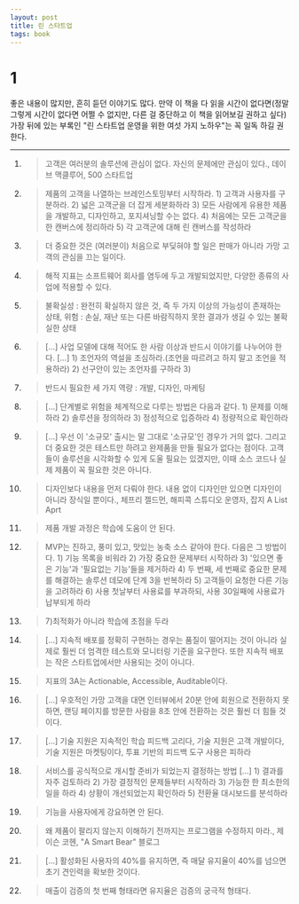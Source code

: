 ```yaml
---
layout: post
title: 린 스타트업
tags: book
---
```


# 1
좋은 내용이 많지만, 흔히 듣던 이야기도 많다. 만약 이 책을 다 읽을 시간이 없다면(정말 그렇게 시간이 없다면 어쩔 수 없지만, 다른 걸 중단하고 이 책을 읽어보길 권하고 싶다) 가장 뒤에 있는 부록인 "린 스타트업 운영을 위한 여섯 가지 노하우"는 꼭 일독 하길 권한다.

-----

1. > 고객은 여러분의 솔루션에 관심이 없다. 자신의 문제에만 관심이 있다., 데이브 맥클루어, 500 스타트업

2. > 제품의 고객을 나열하는 브레인스토밍부터 시작하라. 1) 고객과 사용자를 구분하라. 2) 넓은 고객군을 더 잡게 세분화하라 3) 모든 사람에게 유용한 제품을 개발하고, 디자인하고, 포지셔닝할 수는 없다. 4) 처음에는 모든 고객군을 한 캔버스에 정리하라 5) 각 고객군에 대해 린 캔버스를 작성하라

3. > 더 중요한 것은 (여러분이) 처음으로 부딪혀야 할 일은 판매가 아니라 가망 고객의 관심을 끄는 일이다.

4. > 해적 지표는 소프트웨어 회사를 염두에 두고 개발되었지만, 다양한 종류의 사업에 적용할 수 있다.

5. > 불확실성 : 완전히 확실하지 않은 것, 즉 두 가지 이상의 가능성이 존재하는 상태, 위험 : 손실, 재난 또는 다른 바람직하지 못한 결과가 생길 수 있는 불확실한 상태

6. > [...] 사업 모델에 대해 적어도 한 사람 이상과 반드시 이야기를 나누어야 한다. [...] 1) 조언자의 역설을 조심하라.(조언을 따르려고 하지 말고 조언을 적용하라) 2) 선구안이 있는 조언자를 구하라 3) 

7. > 반드시 필요한 세 가지 역량 : 개발, 디자인, 마케팅

8. > [...] 단계별로 위험을 체계적으로 다루는 방법은 다음과 같다. 1) 문제를 이해하라 2) 솔루션을 정의하라 3) 정성적으로 입증하라 4) 정량적으로 확인하라

9. > [...] 우선 이 '소규모' 출시는 말 그대로 '소규모'인 경우가 거의 없다. 그리고 더 중요한 것은 테스트만 하려고 완제품을 만들 필요가 없다는 점이다. 고객들이 솔루션을 시각화할 수 있게 도울 필요는 있겠지만, 이때 소스 코드나 실제 제품이 꼭 필요한 것은 아니다.

10. > 디자인보다 내용을 먼저 다뤄야 한다. 내용 없이 디자인만 있으면 디자인이 아니라 장식일 뿐이다., 체프리 젤드먼, 해피콕 스튜디오 운영자, 잡지 A List Aprt

11. > 제품 개발 과정은 학습에 도움이 안 된다.

12. > MVP는 진하고, 풍미 있고, 맛있는 농축 소스 같아야 한다. 다음은 그 방법이다. 1) 기능 목록을 비워라 2) 가장 중요한 문제부터 시작하라 3) '있으면 좋은 기능'과 '필요없는 기능'들을 제거하라 4) 두 번째, 세 번째로 중요한 문제를 해결하는 솔루션 데모에 단계 3을 반복하라 5) 고객들이 요청한 다른 기능을 고려하라 6) 사용 첫날부터 사용료를 부과하되, 사용 30일째에 사용료가 납부되게 하라 

13. > 7)최적화가 아니라 학습에 초점을 두라

14. > [...] 지속적 배포를 정확히 구현하는 경우는 품질이 떨어지는 것이 아니라 실제로 훨씬 더 엄격한 테스트와 모니터링 기준을 요구한다. 또한 지속적 배포는 작은 스타트업에서만 사용되는 것이 아니다.

15. > 지표의 3A는 Actionable, Accessible, Auditable이다.

16. > [...] 우호적인 가망 고객을 대면 인터뷰에서 20분 안에 회원으로 전환하지 못하면, 랜딩 페이지를 방문한 사람을 8초 안에 전환하는 것은 훨씬 더 힘들 것이다.

17. > [...] 기술 지원은 지속적인 학습 피드백 고리다, 기술 지원은 고객 개발이다, 기술 지원은 마켓팅이다, 투표 기반의 피드백 도구 사용은 피하라

18. > 서비스를 공식적으로 개시할 준비가 되었는지 결정하는 방법 [...] 1) 결과를 자주 검토하라 2) 가장 결정적인 문제들부터 시작하라 3) 가능한 한 최소한의 일을 하라 4) 상황이 개선되었는지 확인하라 5) 전환율 대시보드를 분석하라

19. > 기능을 사용자에게 강요하면 안 된다.

20. > 왜 제품이 팔리지 않는지 이해하기 전까지는 프로그램을 수정하지 마라., 제이슨 코헨, "A Smart Bear" 블로그

21. > [...] 활성화된 사용자의 40%를 유지하면, 즉 매달 유지율이 40%를 넘으면 초기 견인력을 확보한 것이다.

22. > 매출이 검증의 첫 번째 형태라면 유지율은 검증의 궁극적 형태다.



